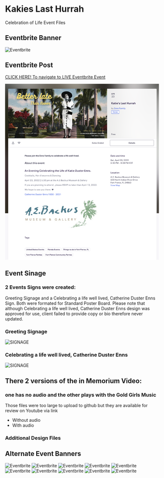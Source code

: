 # Kakies Last Hurrah
Celebration of Life Event Files
## Eventbrite Banner
![Eventbrite](https://github.com/f-marquez/Kakies_last_hurrah/blob/main/EventBanner/9.png)
## Eventbrite Post
[CLICK HERE! To navigate to LIVE Eventbrite Event](https://www.eventbrite.com/e/katies-last-hurrah-tickets-311857563367)

![Titanic](https://github.com/f-marquez/Kakies_last_hurrah/blob/main/Screen%20Shot%202022-04-23%20at%2012.20.03%20AM.png)


## Event Sinage
### 2 Events Signs were created:
Greeting Signage and a Celebrating a life well lived, Catherine Duster Enns Sign. Both were formated for Standard Poster Board.
Please note that although Celebrating a life well lived, Catherine Duster Enns design was approved for use, client failed to provide copy or bio therefore never updated.

### Greeting Signage
 ![SIGNAGE](https://github.com/f-marquez/Kakies_last_hurrah/blob/main/Better%20late%20Than%20Never%20!/3.png)
### Celebrating a life well lived, Catherine Duster Enns
  ![SIGNAGE](https://github.com/f-marquez/Kakies_last_hurrah/blob/main/Better%20late%20Than%20Never%20!/4.png)

## There 2 versions of the in Memorium Video: 
### one has no audio and the other plays with the Gold Girls Music
 Those files were too large to upload to github but they are available for review on Youtube via link
 - Without audio
 - With audio

### Additional Design Files
 ## Alternate Event Banners
 ![Eventbrite](https://github.com/f-marquez/Kakies_last_hurrah/blob/main/EventBanner/2.png)
 ![Eventbrite](https://github.com/f-marquez/Kakies_last_hurrah/blob/main/EventBanner/3.png)
 ![Eventbrite](https://github.com/f-marquez/Kakies_last_hurrah/blob/main/EventBanner/4.png)
 ![Eventbrite](https://github.com/f-marquez/Kakies_last_hurrah/blob/main/EventBanner/5.png)
 ![Eventbrite](https://github.com/f-marquez/Kakies_last_hurrah/blob/main/EventBanner/6.png)
 ![Eventbrite](https://github.com/f-marquez/Kakies_last_hurrah/blob/main/EventBanner/7.png)
 ![Eventbrite](https://github.com/f-marquez/Kakies_last_hurrah/blob/main/EventBanner/8.png)
 ![Eventbrite](https://github.com/f-marquez/Kakies_last_hurrah/blob/main/EventBanner/10.png)
 ![Eventbrite](https://github.com/f-marquez/Kakies_last_hurrah/blob/main/EventBanner/11.png)
 ![Eventbrite](https://github.com/f-marquez/Kakies_last_hurrah/blob/main/EventBanner/12.png) 
 
